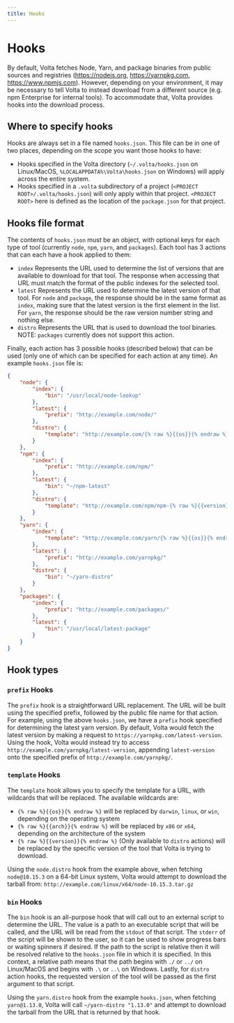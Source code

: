 ```yaml
---
title: Hooks
---
```


# Hooks

By default, Volta fetches Node, Yarn, and package binaries from public sources and registries (https://nodejs.org, https://yarnpkg.com, https://www.npmjs.com). However, depending on your environment, it may be necessary to tell Volta to instead download from a different source (e.g. npm Enterprise for internal tools). To accommodate that, Volta provides hooks into the download process.

## Where to specify hooks

Hooks are always set in a file named `hooks.json`. This file can be in one of two places, depending on the scope you want those hooks to have:

* Hooks specified in the Volta directory (`~/.volta/hooks.json` on Linux/MacOS, `%LOCALAPPDATA%\Volta\hooks.json` on Windows) will apply across the entire system.
* Hooks specified in a `.volta` subdirectory of a project (`<PROJECT ROOT>/.volta/hooks.json`) will only apply within that project. `<PROJECT ROOT>` here is defined as the location of the `package.json` for that project.

## Hooks file format

The contents of `hooks.json` must be an object, with optional keys for each type of tool (currently `node`, `npm`, `yarn`, and `packages`). Each tool has 3 actions that can each have a hook applied to them:

* `index` Represents the URL used to determine the list of versions that are available to download for that tool. The response when accessing that URL must match the format of the public indexes for the selected tool.
* `latest` Represents the URL used to determine the latest version of that tool. For `node` and `package`, the response should be in the same format as `index`, making sure that the latest version is the first element in the list. For `yarn`, the response should be the raw version number string and nothing else.
* `distro` Represents the URL that is used to download the tool binaries. NOTE: `packages` currently does not support this action.

Finally, each action has 3 possible hooks (described below) that can be used (only one of which can be specified for each action at any time). An example `hooks.json` file is:

```json
{
    "node": {
        "index": {
            "bin": "/usr/local/node-lookup"
        },
        "latest": {
            "prefix": "http://example.com/node/"
        },
        "distro": {
            "template": "http://example.com/{% raw %}{{os}}{% endraw %}/{% raw %}{{arch}}{% endraw %}/node-{% raw %}{{version}}{% endraw %}.tar.gz"
        }
    },
    "npm": {
        "index": {
            "prefix": "http://example.com/npm/"
        },
        "latest": {
            "bin": "~/npm-latest"
        },
        "distro": {
            "template": "http://example.com/npm/npm-{% raw %}{{version}}{% endraw %}.tgz"
        }
    },
    "yarn": {
        "index": {
            "template": "http://example.com/yarn/{% raw %}{{os}}{% endraw %}/{% raw %}{{arch}}{% endraw %}/yarn-{% raw %}{{version}}{% endraw %}.tgz"
        },
        "latest": {
            "prefix": "http://example.com/yarnpkg/"
        },
        "distro": {
            "bin": "~/yarn-distro"
        }
    },
    "packages": {
        "index": {
            "prefix": "http://example.com/packages/"
        },
        "latest": {
            "bin": "/usr/local/latest-package"
        }
    }
}
```

## Hook types

### `prefix` Hooks

The `prefix` hook is a straightforward URL replacement. The URL will be built using the specified prefix, followed by the public file name for that action. For example, using the above `hooks.json`, we have a `prefix` hook specified for determining the latest yarn version. By default, Volta would fetch the latest version by making a request to `https://yarnpkg.com/latest-version`. Using the hook, Volta would instead try to access `http://example.com/yarnpkg/latest-version`, appending `latest-version` onto the specified prefix of `http://example.com/yarnpkg/`.

### `template` Hooks

The `template` hook allows you to specify the template for a URL, with wildcards that will be replaced. The available wildcards are:

* `{% raw %}{{os}}{% endraw %}` will be replaced by `darwin`, `linux`, or `win`, depending on the operating system
* `{% raw %}{{arch}}{% endraw %}` will be replaced by `x86` or `x64`, depending on the architecture of the system
* `{% raw %}{{version}}{% endraw %}` (Only available to `distro` actions) will be replaced by the specific version of the tool that Volta is trying to download.

Using the `node.distro` hook from the example above, when fetching `node@10.15.3` on a 64-bit Linux system, Volta would attempt to download the tarball from: `http://example.com/linux/x64/node-10.15.3.tar.gz`

### `bin` Hooks

The `bin` hook is an all-purpose hook that will call out to an external script to determine the URL. The value is a path to an executable script that will be called, and the URL will be read from the `stdout` of that script. The `stderr` of the script will be shown to the user, so it can be used to show progress bars or waiting spinners if desired. If the path to the script is relative then it will be resolved relative to the `hooks.json` file in which it is specified. In this context, a relative path means that the path begins with `./` or `../` on Linux/MacOS and begins with `.\` or `..\` on Windows. Lastly, for `distro` action hooks, the requested version of the tool will be passed as the first argument to that script.

Using the `yarn.distro` hook from the example `hooks.json`, when fetching `yarn@1.13.0`, Volta will call `~/yarn-distro "1.13.0"` and attempt to download the tarball from the URL that is returned by that hook.
